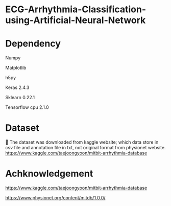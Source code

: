 # ECG-Arrhythmia-Classification-using-Artificial-Neural-Network

# Dependency

Numpy

Matplotlib

h5py

Keras 2.4.3

Sklearn 0.22.1 

Tensorflow cpu 2.1.0

# Dataset
💾 The dataset was downloaded from kaggle website; which data store in csv file and annotation file in txt, not original format from physionet website.
https://www.kaggle.com/taejoongyoon/mitbit-arrhythmia-database

# Achknowledgement

https://www.kaggle.com/taejoongyoon/mitbit-arrhythmia-database 

https://www.physionet.org/content/mitdb/1.0.0/
